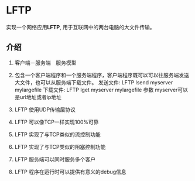 # LFTP

实现一个网络应用**LFTP**, 用于互联网中的两台电脑的大文件传输。

## 介绍

1. 客户端－服务端　服务模型
2. 包含一个客户端程序和一个服务端程序，客户端程序既可以可以往服务端发送大文件，也可以从服务端下载文件。
发送文件:
LFTP lsend myserver mylargefile
下载文件:
LFTP lget myserver mylargefile
参数 myserver可以是url地址或者ip地址

3. LFTP 使用UDP传输层协议
4. LFTP 可以像TCP一样实现100%可靠
5. LFTP 实现了与TCP类似的流控制功能
6. LFTP 实现了与TCP类似的阻塞控制功能
7. LFTP 服务端可以同时服务多个客户
8. LFTP 程序在运行时可以提供有意义的debug信息


